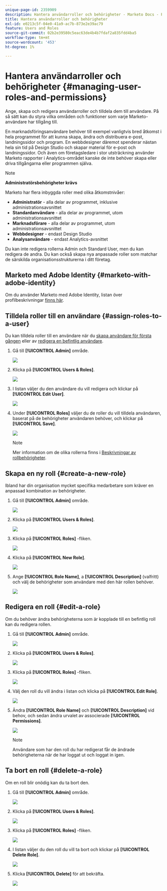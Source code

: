 ```yaml
---
unique-page-id: 2359909
description: Hantera användarroller och behörigheter - Marketo Docs - Produktdokumentation
title: Hantera användarroller och behörigheter
exl-id: e0213c5f-04e0-41a9-ac7b-873e2e39ac79
feature: Users and Roles
source-git-commit: 02b2e39580c5eac63de4b4b7fdaf2a835fdd4ba5
workflow-type: tm+mt
source-wordcount: '453'
ht-degree: 1%

---
```


# Hantera användarroller och behörigheter {#managing-user-roles-and-permissions}

Ange, skapa och redigera användarroller och tilldela dem till användare. På så sätt kan du styra vilka områden och funktioner som varje Marketo-användare har tillgång till.

En marknadsföringsanvändare behöver till exempel vanligtvis bred åtkomst i hela programmet för att kunna skapa, ändra och distribuera e-post, landningssidor och program. En webbdesigner däremot spenderar nästan hela sin tid på Design Studio och skapar material för e-post och landningssidor. Och även om företagsledare i stor utsträckning använder Marketo rapporter i Analytics-området kanske de inte behöver skapa eller driva tillgångarna eller programmen själva.

>[!NOTE]
>
>**Administratörsbehörigheter krävs**

Marketo har flera inbyggda roller med olika åtkomstnivåer:

* **Administratör** - alla delar av programmet, inklusive administrationsavsnittet
* **Standardanvändare** - alla delar av programmet, utom administrationsavsnittet
* **Marknadsförare** - alla delar av programmet, utom administrationsavsnittet
* **Webbdesigner** - endast Design Studio
* **Analysanvändare** - endast Analytics-avsnittet

Du kan inte redigera rollerna Admin och Standard User, men du kan redigera de andra. Du kan också skapa nya anpassade roller som matchar de särskilda organisationsstrukturerna i ditt företag.

## Marketo med Adobe Identity {#marketo-with-adobe-identity}

Om du använder Marketo med Adobe Identity, listan över profilbeskrivningar [finns här](/help/marketo/product-docs/administration/marketo-with-adobe-identity/adobe-identity-management-overview.md#profile-levels).

## Tilldela roller till en användare {#assign-roles-to-a-user}

Du kan tilldela roller till en användare när du [skapa användare för första gången](/help/marketo/product-docs/administration/users-and-roles/create-delete-edit-and-change-a-user-role.md) eller av [redigera en befintlig användare](/help/marketo/product-docs/administration/users-and-roles/managing-marketo-users.md).

1. Gå till **[!UICONTROL Admin]** område.

   ![](assets/managing-user-roles-and-permissions-1.png)

1. Klicka på **[!UICONTROL Users & Roles]**.

   ![](assets/managing-user-roles-and-permissions-2.png)

1. I listan väljer du den användare du vill redigera och klickar på **[!UICONTROL Edit User]**.

   ![](assets/managing-user-roles-and-permissions-3.png)

1. Under **[!UICONTROL Roles]** väljer du de roller du vill tilldela användaren, baserat på de behörigheter användaren behöver, och klickar på **[!UICONTROL Save]**.

   ![](assets/managing-user-roles-and-permissions-4.png)

   >[!NOTE]
   >
   >Mer information om de olika rollerna finns i [Beskrivningar av rollbehörigheter](/help/marketo/product-docs/administration/users-and-roles/descriptions-of-role-permissions.md).

## Skapa en ny roll {#create-a-new-role}

Ibland har din organisation mycket specifika medarbetare som kräver en anpassad kombination av behörigheter.

1. Gå till **[!UICONTROL Admin]** område.

   ![](assets/managing-user-roles-and-permissions-5.png)

1. Klicka på **[!UICONTROL Users & Roles]**.

   ![](assets/managing-user-roles-and-permissions-6.png)

1. Klicka på **[!UICONTROL Roles]** -fliken.

   ![](assets/managing-user-roles-and-permissions-7.png)

1. Klicka på **[!UICONTROL New Role]**.

   ![](assets/managing-user-roles-and-permissions-8.png)

1. Ange **[!UICONTROL Role Name]**, a **[!UICONTROL Description]** (valfritt) och välj de behörigheter som användare med den här rollen behöver.

   ![](assets/managing-user-roles-and-permissions-9.png)

## Redigera en roll {#edit-a-role}

Om du behöver ändra behörigheterna som är kopplade till en befintlig roll kan du redigera rollen.

1. Gå till **[!UICONTROL Admin]** område.

   ![](assets/managing-user-roles-and-permissions-10.png)

1. Klicka på **[!UICONTROL Users & Roles]**.

   ![](assets/managing-user-roles-and-permissions-11.png)

1. Klicka på **[!UICONTROL Roles]** -fliken.

   ![](assets/managing-user-roles-and-permissions-12.png)

1. Välj den roll du vill ändra i listan och klicka på **[!UICONTROL Edit Role]**.

   ![](assets/managing-user-roles-and-permissions-13.png)

1. Ändra **[!UICONTROL Role Name]** och **[!UICONTROL Description]** vid behov, och sedan ändra urvalet av associerade **[!UICONTROL Permissions]**.

   ![](assets/managing-user-roles-and-permissions-14.png)

   >[!NOTE]
   >
   >Användare som har den roll du har redigerat får de ändrade behörigheterna när de har loggat ut och loggat in igen.

## Ta bort en roll {#delete-a-role}

Om en roll blir onödig kan du ta bort den.

1. Gå till **[!UICONTROL Admin]** område.

   ![](assets/managing-user-roles-and-permissions-15.png)

1. Klicka på **[!UICONTROL Users & Roles]**.

   ![](assets/managing-user-roles-and-permissions-16.png)

1. Klicka på **[!UICONTROL Roles]** -fliken.

   ![](assets/managing-user-roles-and-permissions-17.png)

1. I listan väljer du den roll du vill ta bort och klickar på **[!UICONTROL Delete Role]**.

   ![](assets/managing-user-roles-and-permissions-18.png)

1. Klicka **[!UICONTROL Delete]** för att bekräfta.

   ![](assets/managing-user-roles-and-permissions-19.png)
